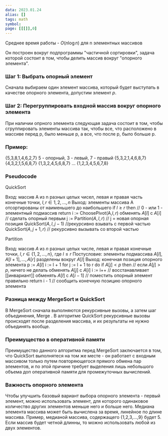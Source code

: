 ```yaml
---
data: 2023.01.24
alias: []
tags: math
symbol:
page: [[[]],0]
---
```

Среднее время работы - $O(n\log n)$ для n элементных массивов

Он построен вокруг подпрограммы "частичной сортировки", задача которой состоит в том, чтобы делить массив вокруг "опорного элемента".

### Шаг 1: Выбрать опорный элемент
Сначала выбираем один элемент массива, который будет выступать в качестве опорного элемента, допустим элемент $p$.

### Шаг 2: Перегруппировать входной массив вокруг опорного элемента
При наличии опрного элемента следующая задача состоит в том, чтобы сгруппировать элементы массива так, чтобы все, что расположено в массиве перед p, было меньше p, а все, что после p, было больше p. 

### Пример:
{5,3,8,1,4,6,2,7} 5 - опорный, 3 - левый, 7 - правый
{5,3,2,1,4,6,8,7}
{4,3,2,1,5,6,8,7}
{1,3,2,4,5,6,8,7}
...
{1,2,3,4,5,6,7,8}

### Pseudocode
QuickSort

Вход: массив A из n разных целых чисел, левая и правая часть конечные точки, $l,r\in{1,2,\dots,n}$ 
Выход: элементы массива А отсортированы от наименьшего до наибольшего
if $l\geq r$ then // 0 - или 1 - элементный подмассив
	return
i := ChoosePivot(A,$l,r$) 
обменять $A[l]$ с $A[i]$       // сделать опорный первым
j := Partition($A,l,r$)           // j = новая опорная позиция
QuickSort($A,l,j-1$)       //рекурсивно взывать с первой частью
QuickSort($A,j+1,r$)      // рекурсивно вызывать со второй частью

Partition

Вход: массив $A$ из $n$ разных целых числе, левая и правая конечные точки, $l,r\in{\left\{ 1,2,\dots,n \right\}}$, где $l \leq r$
Постусловие: элементы подмассива $A[l],A[l+1],\dots,A[r]$ разделены вокруг $A[l]$
Выход: конечная позиция опорного элемента
p := $A[l]$
i := l + 1
for j := l + 1 to r do
	if $A[j] < p$ then         // если $A[j]>p$, ничего не делать
		обменять $A[j]$ с $A[i]$
		i := i++                                   // восстанавливает [[инвариант]]
обменять $A[l]$ с $A[i-1]$     // поместить опорный элемент правильно
return i - 1                                         // сообщить конечную позицию опорного элемента



### Разница между MergeSort и QuickSort
В MergeSort сначала выполняются рекурсивные вызовы, а затем шаг объединения, Merge . В алгоритме QuickSort рекурсивные вызовы происходят после разделения массива, и их результаты не нужно объединять вообще.

### Преимущество в оперативной памяти 
Преимущество данного алгоритма перед MergeSort заключается в том, что QuickSort выполнятеся на том же месте - он работает с входным массивом только путем повторяющегося прямого обмена пар элементов, и по этой причине требует выделения лишь небольшого объема доп оперативной памяти для промежуточных вычислений.


### Важность опорного элемента
Чтобы улучшить базовый вариант выбора опорного элемента - первый элемент, можно использовать элемент, для которого одинаковое количество других элементов меньше него и больше него. Медиана элемента массива может быть вычислена за время, линейное по длине массива. Пример, медианой массива, содержащего {1,2,3,...,9} будет 5. Если массив будет четной длинны, то можно использовать любой из двух элементов.